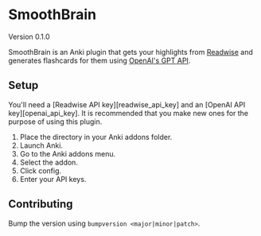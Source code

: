 # SmoothBrain

Version 0.1.0

SmoothBrain is an Anki plugin that gets your highlights from [Readwise][readwise]
and generates flashcards for them using [OpenAI's GPT API][openai].

## Setup

You'll need a [Readwise API key][readwise_api_key] and an [OpenAI API key][openai_api_key].
It is recommended that you make new ones for the purpose of using this plugin.

1. Place the directory in your Anki addons folder.
2. Launch Anki.
3. Go to the Anki addons menu.
4. Select the addon.
5. Click config.
6. Enter your API keys.

## Contributing

Bump the version using `bumpversion <major|minor|patch>`.


[readwise]: https://readwise.io
[openai]: https://openai.com